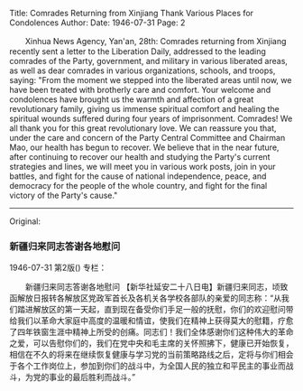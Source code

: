 Title: Comrades Returning from Xinjiang Thank Various Places for Condolences
Author:
Date: 1946-07-31
Page: 2

　　Xinhua News Agency, Yan'an, 28th: Comrades returning from Xinjiang recently sent a letter to the Liberation Daily, addressed to the leading comrades of the Party, government, and military in various liberated areas, as well as dear comrades in various organizations, schools, and troops, saying: "From the moment we stepped into the liberated areas until now, we have been treated with brotherly care and comfort. Your welcome and condolences have brought us the warmth and affection of a great revolutionary family, giving us immense spiritual comfort and healing the spiritual wounds suffered during four years of imprisonment. Comrades! We all thank you for this great revolutionary love. We can reassure you that, under the care and concern of the Party Central Committee and Chairman Mao, our health has begun to recover. We believe that in the near future, after continuing to recover our health and studying the Party's current strategies and lines, we will meet you in various work posts, join in your battles, and fight for the cause of national independence, peace, and democracy for the people of the whole country, and fight for the final victory of the Party's cause."



<hr /> 

Original: 


### 新疆归来同志答谢各地慰问

1946-07-31
第2版()
专栏：

　　新疆归来同志答谢各地慰问
    【新华社延安二十八日电】新疆归来同志，顷致函解放日报转各解放区党政军首长及各机关各学校各部队的亲爱的同志称：“从我们踏进解放区的第一天起，直到现在备受你们手足一般的抚慰，你们的欢迎慰问带给我们以革命大家庭中高度的温暖和情谊，使我们在精神上获得莫大的慰籍，疗愈了四年铁窗生涯中精神上所受的创痛。同志们！我们全体感谢你们这种伟大的革命之爱，可以告慰你们的，我们在党中央和毛主席的关怀照拂下，健康已开始恢复，相信在不久的将来在继续恢复健康与学习党的当前策略路线之后，定将与你们相会于各个工作岗位上，参加到你们的战斗中，为全国人民的独立和平民主的事业而战斗，为党的事业的最后胜利而战斗。”
